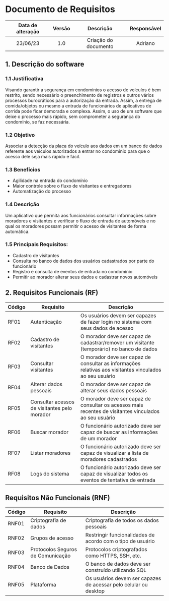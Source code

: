 # 							Documento de Requisitos



| Data de alteração | Versão |      Descrição       | Responsável |
| :---------------: | :----: | :------------------: | :---------: |
|     23/06/23      |  1.0   | Criação do documento |   Adriano   |



##  1. Descrição do software

### 1.1  Justificativa

   Visando garantir a segurança em condomínios o acesso de veículos é bem restrito, sendo necessário o preenchimento de registros e outros vários processos burocráticos para a autorização da entrada. Assim, a entrega de comida/objetos ou mesmo a entrada de funcionários de aplicativos de corrida pode ficar demorada e complexa. Assim, o uso de um software que deixe o processo mais rápido, sem comprometer a segurança do condomínio, se faz necessária.

### 1.2   Objetivo

   Associar a detecção da placa do veículo aos dados em um banco de dados referente aos veículos autorizados a entrar no condomínio para que o acesso dele seja mais rápido e fácil.

### 1.3  Benefícios

- Agilidade na entrada do condomínio
- Maior controle sobre o fluxo de visitantes e entregadores
- Automatização do processo

### 1.4 Descrição

Um aplicativo que permita aos funcionários consultar informações sobre moradores e visitantes e verificar o fluxo de entrada de automóveis e no qual os moradores possam permitir o acesso de visitantes de forma automática.

### 1.5 Principais Requisitos:

- Cadastro de visitantes
- Consulta no banco de dados dos usuários cadastrados por parte do funcionário
- Registro e consulta de eventos de entrada no condomínio
- Permitir ao morador alterar seus dados e cadastrar novos automóveis



## 2. Requisitos Funcionais (RF)



| Código | Requisito                                    | Descrição                                                    |
| ------ | -------------------------------------------- | ------------------------------------------------------------ |
| RF01   | Autenticação                                 | Os usuários devem ser capazes de fazer login no sistema com seus dados de acesso |
| RF02   | Cadastro de visitantes                       | O morador deve ser capaz de cadastrar/remover um visitante (temporário) no banco de dados |
| RF03   | Consultar visitantes                         | O morador deve ser capaz de consultar as informações relativas aos visitantes vinculados ao seu usuário |
| RF04   | Alterar dados pessoais                       | O morador deve ser capaz de alterar seus dados pessoais      |
| RF05   | Consultar acessos de visitantes pelo morador | O morador deve ser capaz de consultar os acessos mais recentes de visitantes vinculados ao seu usuário |
| RF06   | Buscar morador                               | O funcionário autorizado deve ser capaz de buscar as informações de um morador |
| RF07   | Listar moradores                             | O funcionário autorizado deve ser capaz de visualizar a lista de moradores cadastrados |
| RF08   | Logs do sistema                              | O funcionário autorizado deve ser capaz de visualizar todos os eventos de tentativa de entrada |



## Requisitos Não Funcionais (RNF)

| Código | Requisito                         | Descrição                                                    |
| ------ | --------------------------------- | ------------------------------------------------------------ |
| RNF01  | Criptografia de dados             | Criptografia de todos os dados pessoais                      |
| RNF02  | Grupos de acesso                  | Restringir funcionalidades de acordo com o tipo de usuário   |
| RNF03  | Protocolos Seguros de Comunicação | Protocolos criptografados como HTTPS, SSH, etc.              |
| RNF04  | Banco de Dados                    | O banco de dados deve ser construído utilizando SQL          |
| RNF05  | Plataforma                        | Os usuários devem ser capazes de acessar pelo celular ou desktop |
